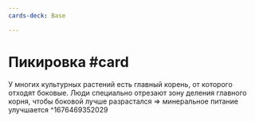 ```yaml
---
cards-deck: Base

---
```


# Пикировка #card
У многих культурных растений есть главный корень, от которого отходят боковые. Люди специально отрезают зону деления главного корня, чтобы боковой лучше разрастался => минеральное питание улучшается
^1676469352029
